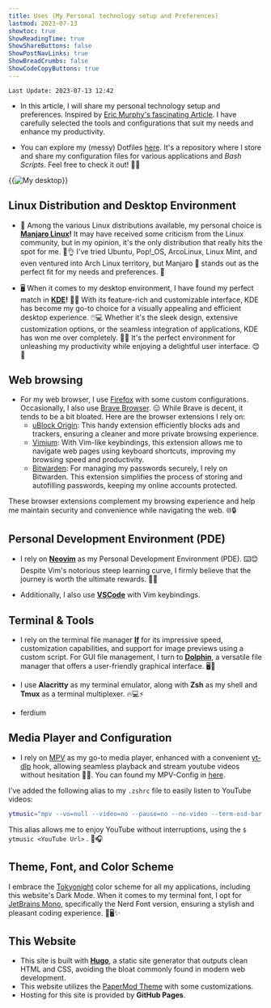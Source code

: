 ```yaml
---
title: Uses (My Personal technology setup and Preferences)
lastmod: 2023-07-13
showtoc: true
ShowReadingTime: true
ShowShareButtons: false
ShowPostNavLinks: true
ShowBreadCrumbs: false
ShowCodeCopyButtons: true
---
```

`Last Update: 2023-07-13 12:42`

+ In this article, I will share my personal technology setup and preferences. Inspired by [Eric Murphy's fascinating Article](https://ericmurphy.xyz/uses/). I have carefully selected the tools and configurations that suit my needs and enhance my productivity.

+ You can explore my (messy)  Dotfiles [here](https://github.com/nmdra/Dotfiles). It's a repository where I store and share my configuration files for various applications and *Bash Scripts*. Feel free to check it out! 👀🔧

{{<image src="https://raw.githubusercontent.com/nmdra/Dotfiles/main/desktop2023-Jul.webp" alt="My desktop" >}}

## Linux Distribution and Desktop Environment

+ 🐧 Among the various Linux distributions available, my personal choice is **[Manjaro Linux](https://manjaro.org)!** It may have received some criticism from the Linux community, but in my opinion, it's the only distribution that really hits the spot for me. 🎯👌 I've tried Ubuntu, Pop!_OS, ArcoLinux, Linux Mint, and even ventured into Arch Linux territory, but Manjaro 🐧 stands out as the perfect fit for my needs and preferences. 🌟

+ 🖥️ When it comes to my desktop environment, I have found my perfect match in **[KDE](https://kde.org/)!** 🌈✨ With its feature-rich and customizable interface, KDE has become my go-to choice for a visually appealing and efficient desktop experience. 🖱️💻 Whether it's the sleek design, extensive customization options, or the seamless integration of applications, KDE has won me over completely. 💙🐧 It's the perfect environment for unleashing my productivity while enjoying a delightful user interface. 😊🚀

## Web browsing

+ For my web browser, I use [Firefox](https://firefox.com) with some custom configurations. Occasionally, I also use [Brave Browser](brave.com). 😑 While Brave is decent, it tends to be a bit bloated.
Here are the browser extensions I rely on:
    - [uBlock Origin](https://ublockorigin.com/): This handy extension efficiently blocks ads and trackers, ensuring a cleaner and more private browsing experience.
    - [Vimium](https://addons.mozilla.org/en-US/firefox/addon/vimium-ff/): With Vim-like keybindings, this extension allows me to navigate web pages using keyboard shortcuts, improving my browsing speed and productivity.
    - [Bitwarden](https://bitwarden.com/): For managing my passwords securely, I rely on Bitwarden. This extension simplifies the process of storing and autofilling passwords, keeping my online accounts protected.

These browser extensions complement my browsing experience and help me maintain security and convenience while navigating the web. 🌐🔒

## Personal Development Environment (PDE)

+ I rely on **[Neovim](https://neovim.org)** as my Personal Development Environment (PDE). ⌨️😊 Despite Vim's notorious steep learning curve, I firmly believe that the journey is worth the ultimate rewards. 🚀💪

+ Additionally, I also use **[VSCode](https://code.visualstudio.com)** with Vim keybindings.

## Terminal & Tools

+ I rely on the terminal file manager **[lf](https://github.com/gokcehan/lf)** for its impressive speed, customization capabilities, and support for image previews using a custom script. For GUI file management, I turn to **[Dolphin](https://invent.kde.org/system/dolphin)**, a versatile file manager that offers a user-friendly graphical interface. 🖥️📂

+ I use **Alacritty** as my terminal emulator, along with **Zsh** as my shell and **Tmux** as a terminal multiplexer. 🔥💻⚡

+ ferdium

## Media Player and Configuration

+ I rely on [MPV](https://github.com/mpv-player/mpv) as my go-to media player, enhanced with a convenient [yt-dlp](https://github.com/yt-dlp/yt-dlp) hook, allowing seamless playback and stream youtube videos without hesitation 🎥🎵. You can found my MPV-Config in [here]().

I've added the following alias to my `.zshrc` file to easily listen to YouTube videos:

```bash
ytmusic="mpv --vo=null --video=no --pause=no --no-video --term-osd-bar --loop-playlist=inf "
```

This alias allows me to enjoy YouTube without interruptions, using the `$ ytmusic <YouTube Url>` . 🎵🎧


## Theme, Font, and Color Scheme

I embrace the [Tokyonight](https://github.com/folke/tokyonight.nvim) color scheme for all my applications, including this website's Dark Mode. When it comes to my terminal font, I opt for [JetBrains Mono](https://www.jetbrains.com/lp/mono/), specifically the Nerd Font version, ensuring a stylish and pleasant coding experience. 🎨🖥️✨

## This Website

- This site is built with **[Hugo](https://gohugo.io)**, a static site generator that outputs clean HTML and CSS, avoiding the bloat commonly found in modern web development.
- This website utilizes the [PaperMod Theme](https://github.com/adityatelange/hugo-PaperMod) with some customizations.
- Hosting for this site is provided by **GitHub Pages**.

